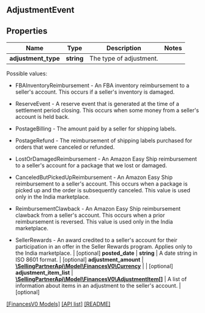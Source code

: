 ## AdjustmentEvent

## Properties

Name | Type | Description | Notes
------------ | ------------- | ------------- | -------------
**adjustment_type** | **string** | The type of adjustment.

Possible values:

* FBAInventoryReimbursement - An FBA inventory reimbursement to a seller&#39;s account. This occurs if a seller&#39;s inventory is damaged.

* ReserveEvent - A reserve event that is generated at the time of a settlement period closing. This occurs when some money from a seller&#39;s account is held back.

* PostageBilling - The amount paid by a seller for shipping labels.

* PostageRefund - The reimbursement of shipping labels purchased for orders that were canceled or refunded.

* LostOrDamagedReimbursement - An Amazon Easy Ship reimbursement to a seller&#39;s account for a package that we lost or damaged.

* CanceledButPickedUpReimbursement - An Amazon Easy Ship reimbursement to a seller&#39;s account. This occurs when a package is picked up and the order is subsequently canceled. This value is used only in the India marketplace.

* ReimbursementClawback - An Amazon Easy Ship reimbursement clawback from a seller&#39;s account. This occurs when a prior reimbursement is reversed. This value is used only in the India marketplace.

* SellerRewards - An award credited to a seller&#39;s account for their participation in an offer in the Seller Rewards program. Applies only to the India marketplace. | [optional]
**posted_date** | **string** | A date string in ISO 8601 format. | [optional]
**adjustment_amount** | [**\SellingPartnerApi\Model\FinancesV0\Currency**](Currency.md) |  | [optional]
**adjustment_item_list** | [**\SellingPartnerApi\Model\FinancesV0\AdjustmentItem[]**](AdjustmentItem.md) | A list of information about items in an adjustment to the seller&#39;s account. | [optional]

[[FinancesV0 Models]](../) [[API list]](../../Api) [[README]](../../../README.md)
